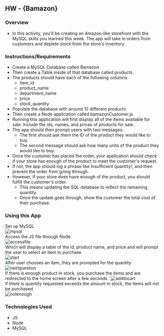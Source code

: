## HW - {Bamazon}

### Overview
 - In this activity, you'll be creating an Amazon-like storefront with the MySQL skills you learned this week. The app will take in orders from customers and deplete stock from the store's inventory

### Instructions/Requirements
 - Create a MySQL Database called Bamazon
 - Then create a Table inside of that database called products.
 - The products should have each of the following columns:
     + item_id
     + product_name
     + department_name
     + price
     + stock_quantity
 - Populate the database with around 10 different products
 - Then create a Node application called bamazonCustomer.js
 - Running this application will first display all of the items available for sale. Include the ids, names, and prices of products for sale.
 - The app should then prompt users with two messages:
     + The first should ask them the ID of the product they would like to buy.
     + The second message should ask how many units of the product they would like to buy.
 - Once the customer has placed the order, your application should check if your store has enough of the product to meet the customer's request.
 - If not, the app should log a phrase like Insufficient quantity!, and then prevent the order from going through.
 - However, if your store does have enough of the product, you should fulfill the customer's order.
     + This means updating the SQL database to reflect the remaining quantity.
     + Once the update goes through, show the customer the total cost of their purchase.
     
### Using this App
Set up MySQL  
![mysql](https://cloud.githubusercontent.com/assets/22807914/25300114/f2ea7a7c-26bc-11e7-90a0-e6a83d4a2593.PNG)  
Access the JS file through Node  
![accessfile](https://cloud.githubusercontent.com/assets/22807914/25300169/161a64c0-26be-11e7-9d6f-421fde0c81b9.PNG)  
Which will display a table of the id, product name, and price and will prompt the user to select an item to purchase  
![start](https://cloud.githubusercontent.com/assets/22807914/25300192/817919be-26be-11e7-9026-2281240ee211.PNG)  
After user chooses an item, they are prompted for the quantity  
![nextquestion](https://cloud.githubusercontent.com/assets/22807914/25300211/cc0a00c4-26be-11e7-8732-0497a63e6e1f.PNG)  
If there is enough product in stock, you purchase the items and are redirected to the home screen after a few seconds  
![addtocart](https://cloud.githubusercontent.com/assets/22807914/25300237/653963de-26bf-11e7-9014-a61b96f58084.PNG)  
If there is quantity requested exceeds the amount in stock, the items will not be purchased  
![notenough](https://cloud.githubusercontent.com/assets/22807914/25300255/b6cc455e-26bf-11e7-8c43-d1caf8580ebe.PNG)





      
### Technologies Used
 - JS
 - Node
 - MySQL

